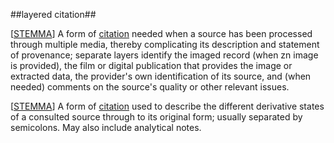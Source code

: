 ##layered citation##

\[[STEMMA](SOURCES.md#STEMMA)\] A form of [citation](citation.md) needed when a source has been processed through multiple media, thereby complicating its description and statement of provenance; separate layers identify the imaged record (when zn image is provided), the film or digital publication that provides the image or extracted data, the provider's own identification of its source, and (when needed) comments on the source's quality or other relevant issues.

\[[STEMMA](SOURCES.md#STEMMA)\] A form of [citation](citation.md) used to describe the different derivative states of a consulted source through to its original form; usually separated by semicolons. May also include analytical notes.
